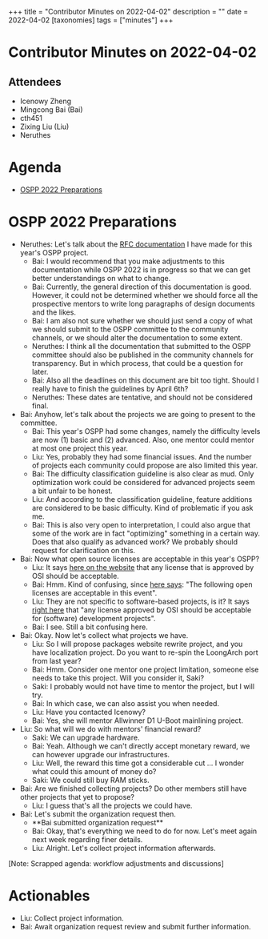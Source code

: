 +++
title = "Contributor Minutes on 2022-04-02"
description = ""
date = 2022-04-02
[taxonomies]
tags = ["minutes"]
+++

Contributor Minutes on 2022-04-02
=================================

Attendees
---------
- Icenowy Zheng
- Mingcong Bai (Bai)
- cth451
- Zixing Liu (Liu)
- Neruthes

Agenda
======

- [OSPP 2022 Preparations](#ospp-2022-preparations)

OSPP 2022 Preparations
=======================================
- Neruthes: Let's talk about the [RFC documentation](https://repo.aosc.io/misc/artifacts/miscdoc/ospp/Plan-2022.pdf) I have made for this year's OSPP project.
    - Bai: I would recommend that you make adjustments to this documentation while OSPP 2022 is in progress so that we can get better understandings on what to change.
    - Bai: Currently, the general direction of this documentation is good. However, it could not be determined whether we should force all the prospective mentors to write long paragraphs of design documents and the likes.
    - Bai: I am also not sure whether we should just send a copy of what we should submit to the OSPP committee to the community channels, or we should alter the documentation to some extent.
    - Neruthes: I think all the documentation that submitted to the OSPP committee should also be published in the community channels for transparency. But in which process, that could be a question for later.
    - Bai: Also all the deadlines on this document are bit too tight. Should I really have to finish the guidelines by April 6th?
    - Neruthes: These dates are tentative, and should not be considered final.
- Bai: Anyhow, let's talk about the projects we are going to present to the committee.
    - Bai: This year's OSPP had some changes, namely the difficulty levels are now (1) basic and (2) advanced. Also, one mentor could mentor at most one project this year.
    - Liu: Yes, probably they had some financial issues. And the number of projects each community could propose are also limited this year.
    - Bai: The difficulty classification guideline is also clear as mud. Only optimization work could be considered for advanced projects seem a bit unfair to be honest.
    - Liu: And according to the classification guideline, feature additions are considered to be basic difficulty. Kind of problematic if you ask me.
    - Bai: This is also very open to interpretation, I could also argue that some of the work are in fact "optimizing" something in a certain way. Does that also qualify as advanced work? We probably should request for clarification on this.
- Bai: Now what open source licenses are acceptable in this year's OSPP?
    - Liu: It says [here on the website](https://summer-ospp.ac.cn/help/#_4) that any license that is approved by OSI should be acceptable.
    - Bai: Hmm. Kind of confusing, since [here says](https://summer-ospp.ac.cn/help/community/#_10): "The following open licenses are acceptable in this event".
    - Liu: They are not specific to software-based projects, is it? It says [right here](https://summer-ospp.ac.cn/help/community/#_8) that "any license approved by OSI should be acceptable for (software) development projects".
    - Bai: I see. Still a bit confusing here.
- Bai: Okay. Now let's collect what projects we have.
    - Liu: So I will propose packages website rewrite project, and you have localization project. Do you want to re-spin the LoongArch port from last year?
    - Bai: Hmm. Consider one mentor one project limitation, someone else needs to take this project. Will you consider it, Saki?
    - Saki: I probably would not have time to mentor the project, but I will try.
    - Bai: In which case, we can also assist you when needed.
    - Liu: Have you contacted Icenowy?
    - Bai: Yes, she will mentor Allwinner D1 U-Boot mainlining project.
- Liu: So what will we do with mentors' financial reward?
    - Saki: We can upgrade hardware.
    - Bai: Yeah. Although we can't directly accept monetary reward, we can however upgrade our infrastructures.
    - Liu: Well, the reward this time got a considerable cut ... I wonder what could this amount of money do?
    - Saki: We could still buy RAM sticks.
- Bai: Are we finished collecting projects? Do other members still have other projects that yet to propose?
    - Liu: I guess that's all the projects we could have.
- Bai: Let's submit the organization request then.
    - \*\*Bai submitted organization request\*\*
    - Bai: Okay, that's everything we need to do for now. Let's meet again next week regarding finer details.
    - Liu: Alright. Let's collect project information afterwards.

\[Note: Scrapped agenda: workflow adjustments and discussions\]

Actionables
===========
- Liu: Collect project information.
- Bai: Await organization request review and submit further information.
